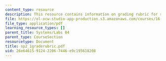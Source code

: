```yaml
---
content_type: resource
description: This resource contains information on grading rubric for systems problems.
file: https://ol-ocw-studio-app-production.s3.amazonaws.com/courses/16-01-unified-engineering-i-ii-iii-iv-fall-2005-spring-2006/26e64615912422067446e9c195618208_sp2_1graderubric.pdf
file_type: application/pdf
learning_resource_types: []
parent_title: Systems/Labs 04
parent_type: CourseSection
resourcetype: Document
title: sp2_1graderubric.pdf
uid: 26e64615-9124-2206-7446-e9c195618208
---
```

